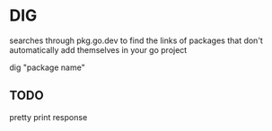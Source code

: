 # DIG

searches through pkg.go.dev to find the links of packages that don't automatically add themselves in your go project

dig "package name"

## TODO 

pretty print response
